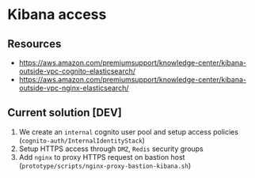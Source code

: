 # Kibana access

## Resources

* https://aws.amazon.com/premiumsupport/knowledge-center/kibana-outside-vpc-cognito-elasticsearch/
* https://aws.amazon.com/premiumsupport/knowledge-center/kibana-outside-vpc-nginx-elasticsearch/

## Current solution [DEV]

1. We create an `internal` cognito user pool and setup access policies (`cognito-auth/InternalIdentityStack`)
2. Setup HTTPS access through `DMZ`, `Redis` security groups
3. Add `nginx` to proxy HTTPS request on bastion host (`prototype/scripts/nginx-proxy-bastion-kibana.sh`)